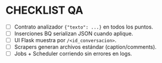 # CHECKLIST QA
- [ ] Contrato analizador `{"texto": ...}` en todos los puntos.
- [ ] Inserciones BQ serializan JSON cuando aplique.
- [ ] UI Flask muestra por `/<id_conversacion>`.
- [ ] Scrapers generan archivos estándar (caption/comments).
- [ ] Jobs + Scheduler corriendo sin errores en logs.
